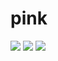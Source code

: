 # pink

<img src="https://pp.userapi.com/c639728/v639728995/1c742/Bc0HyxiTEZw.jpg"/>
<img src="https://pp.userapi.com/c639728/v639728995/1c6fc/or6e3GaIcgU.jpg"/>
<img src="https://pp.userapi.com/c639728/v639728995/1c6f2/B-eGnykGBJY.jpg"/>
